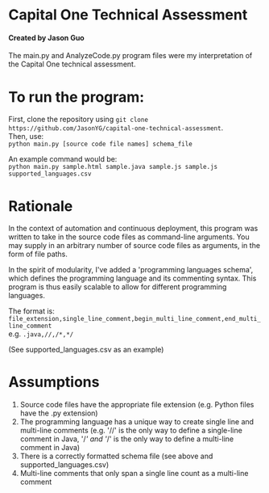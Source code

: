 # Capital One Technical Assessment 
#### Created by Jason Guo

The main.py and AnalyzeCode.py program files were my interpretation of
the Capital One technical assessment.

# To run the program:
First, clone the repository using `git clone https://github.com/JasonYG/capital-one-technical-assessment`.   
Then, use:  
`python main.py [source code file names] schema_file`

An example command would be:  
`python main.py sample.html sample.java sample.js sample.js supported_languages.csv`

# Rationale
In the context of automation and continuous deployment, this program
was written to take in the source code files as command-line arguments.
You may supply in an arbitrary number of source code files as arguments,
in the form of file paths.

In the spirit of modularity, I've added a 'programming languages schema', 
which defines the programming language and its commenting syntax. This program
is thus easily scalable to allow for different programming languages.

The format is:  
      `file_extension,single_line_comment,begin_multi_line_comment,end_multi_line_comment`    
e.g.  `.java,//,/*,*/`

(See supported_languages.csv as an example)

# Assumptions
1. Source code files have the appropriate file extension (e.g. Python files have the .py extension)
2. The programming language has a unique way to create single line and multi-line comments (e.g. '//' is the only way to define a single-line comment in Java, '/*' and '*/' is the only way to define a multi-line comment in Java)
3. There is a correctly formatted schema file (see above and supported_languages.csv)
4. Multi-line comments that only span a single line count as a multi-line comment

